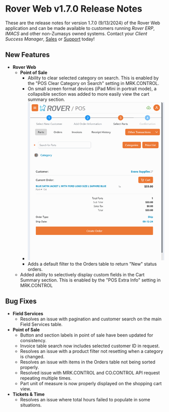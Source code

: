 # Rover Web v1.7.0 Release Notes

<badge text= "Version 1.7.0" vertical="middle" />

<PageHeader />

These are the release notes for version 1.7.0 (9/13/2024) of the Rover Web application and can be made available to customers running _Rover ERP_, _IMACS_ and other non-Zumasys owned systems. Contact your _Client Success Manager_, [Sales](mailto:sales@zumasys.com?subject=Rover%20Web%20v1.7.0) or [Support](mailto:help@zumasys.com?subject=Rover%20Web%20v1.7.0) today!

## New Features

- **Rover Web**
  - **Point of Sale**
    - Ability to clear selected category on search. This is enabled by the "POS Clear Category on Search" setting in MRK.CONTROL.
    - On small screen format devices (iPad Mini in portrait mode), a collapsible section was added to more easily view the cart summary section.
     - ![Collapsible Parts](./CategoryCollapse.gif) 
     - Adds a default filter to the Orders table to return "New" status orders.
   - Added ability to selectively display custom fields in the Cart Summary section. This is enabled by the "POS Extra Info" setting in MRK.CONTROL

## Bug Fixes

- **Field Services**
  - Resolves an issue with pagination and customer search on the main Field Services table.
- **Point of Sale**
  - Button and section labels in point of sale have been updated for consistency.
  - Invoice table search now includes selected customer ID in request.
  - Resolves an issue with a product filter not resetting when a category is changed.
  - Resolves an issue with items in the Orders table not being sorted properly.
  - Resolved issue with MRK.CONTROL and CO.CONTROL API request repeating multiple times.
  - Part unit of measure is now properly displayed on the shopping cart view.
- **Tickets & Time**
  - Resolves an issue where total hours failed to populate in some situations.

<PageFooter />
